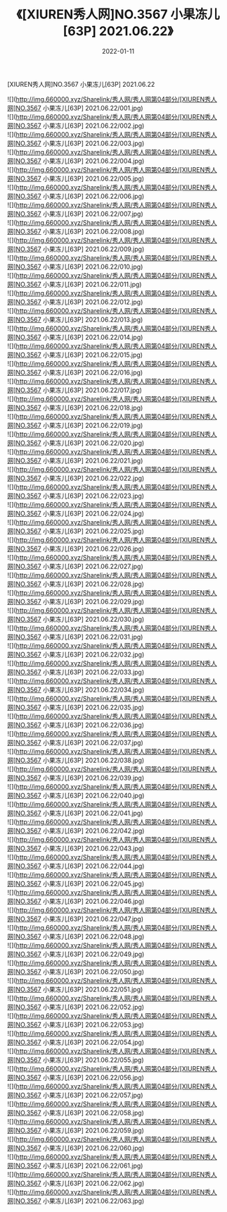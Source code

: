 ﻿---
layout: post
title:  《[XIUREN秀人网]NO.3567 小果冻儿[63P] 2021.06.22》
date:   2022-01-11
img: http://img.660000.xyz/Sharelink/秀人网/秀人网第04部分/[XIUREN秀人网]NO.3567 小果冻儿[63P] 2021.06.22/000.jpg
categories: [美女, 清纯, 唯美]
---

[XIUREN秀人网]NO.3567 小果冻儿[63P] 2021.06.22

 ![](http://img.660000.xyz/Sharelink/秀人网/秀人网第04部分/[XIUREN秀人网]NO.3567 小果冻儿[63P] 2021.06.22/001.jpg) <br>![](http://img.660000.xyz/Sharelink/秀人网/秀人网第04部分/[XIUREN秀人网]NO.3567 小果冻儿[63P] 2021.06.22/002.jpg) <br>![](http://img.660000.xyz/Sharelink/秀人网/秀人网第04部分/[XIUREN秀人网]NO.3567 小果冻儿[63P] 2021.06.22/003.jpg) <br>![](http://img.660000.xyz/Sharelink/秀人网/秀人网第04部分/[XIUREN秀人网]NO.3567 小果冻儿[63P] 2021.06.22/004.jpg) <br>![](http://img.660000.xyz/Sharelink/秀人网/秀人网第04部分/[XIUREN秀人网]NO.3567 小果冻儿[63P] 2021.06.22/005.jpg) <br>![](http://img.660000.xyz/Sharelink/秀人网/秀人网第04部分/[XIUREN秀人网]NO.3567 小果冻儿[63P] 2021.06.22/006.jpg) <br>![](http://img.660000.xyz/Sharelink/秀人网/秀人网第04部分/[XIUREN秀人网]NO.3567 小果冻儿[63P] 2021.06.22/007.jpg) <br>![](http://img.660000.xyz/Sharelink/秀人网/秀人网第04部分/[XIUREN秀人网]NO.3567 小果冻儿[63P] 2021.06.22/008.jpg) <br>![](http://img.660000.xyz/Sharelink/秀人网/秀人网第04部分/[XIUREN秀人网]NO.3567 小果冻儿[63P] 2021.06.22/009.jpg) <br>![](http://img.660000.xyz/Sharelink/秀人网/秀人网第04部分/[XIUREN秀人网]NO.3567 小果冻儿[63P] 2021.06.22/010.jpg) <br>![](http://img.660000.xyz/Sharelink/秀人网/秀人网第04部分/[XIUREN秀人网]NO.3567 小果冻儿[63P] 2021.06.22/011.jpg) <br>![](http://img.660000.xyz/Sharelink/秀人网/秀人网第04部分/[XIUREN秀人网]NO.3567 小果冻儿[63P] 2021.06.22/012.jpg) <br>![](http://img.660000.xyz/Sharelink/秀人网/秀人网第04部分/[XIUREN秀人网]NO.3567 小果冻儿[63P] 2021.06.22/013.jpg) <br>![](http://img.660000.xyz/Sharelink/秀人网/秀人网第04部分/[XIUREN秀人网]NO.3567 小果冻儿[63P] 2021.06.22/014.jpg) <br>![](http://img.660000.xyz/Sharelink/秀人网/秀人网第04部分/[XIUREN秀人网]NO.3567 小果冻儿[63P] 2021.06.22/015.jpg) <br>![](http://img.660000.xyz/Sharelink/秀人网/秀人网第04部分/[XIUREN秀人网]NO.3567 小果冻儿[63P] 2021.06.22/016.jpg) <br>![](http://img.660000.xyz/Sharelink/秀人网/秀人网第04部分/[XIUREN秀人网]NO.3567 小果冻儿[63P] 2021.06.22/017.jpg) <br>![](http://img.660000.xyz/Sharelink/秀人网/秀人网第04部分/[XIUREN秀人网]NO.3567 小果冻儿[63P] 2021.06.22/018.jpg) <br>![](http://img.660000.xyz/Sharelink/秀人网/秀人网第04部分/[XIUREN秀人网]NO.3567 小果冻儿[63P] 2021.06.22/019.jpg) <br>![](http://img.660000.xyz/Sharelink/秀人网/秀人网第04部分/[XIUREN秀人网]NO.3567 小果冻儿[63P] 2021.06.22/020.jpg) <br>![](http://img.660000.xyz/Sharelink/秀人网/秀人网第04部分/[XIUREN秀人网]NO.3567 小果冻儿[63P] 2021.06.22/021.jpg) <br>![](http://img.660000.xyz/Sharelink/秀人网/秀人网第04部分/[XIUREN秀人网]NO.3567 小果冻儿[63P] 2021.06.22/022.jpg) <br>![](http://img.660000.xyz/Sharelink/秀人网/秀人网第04部分/[XIUREN秀人网]NO.3567 小果冻儿[63P] 2021.06.22/023.jpg) <br>![](http://img.660000.xyz/Sharelink/秀人网/秀人网第04部分/[XIUREN秀人网]NO.3567 小果冻儿[63P] 2021.06.22/024.jpg) <br>![](http://img.660000.xyz/Sharelink/秀人网/秀人网第04部分/[XIUREN秀人网]NO.3567 小果冻儿[63P] 2021.06.22/025.jpg) <br>![](http://img.660000.xyz/Sharelink/秀人网/秀人网第04部分/[XIUREN秀人网]NO.3567 小果冻儿[63P] 2021.06.22/026.jpg) <br>![](http://img.660000.xyz/Sharelink/秀人网/秀人网第04部分/[XIUREN秀人网]NO.3567 小果冻儿[63P] 2021.06.22/027.jpg) <br>![](http://img.660000.xyz/Sharelink/秀人网/秀人网第04部分/[XIUREN秀人网]NO.3567 小果冻儿[63P] 2021.06.22/028.jpg) <br>![](http://img.660000.xyz/Sharelink/秀人网/秀人网第04部分/[XIUREN秀人网]NO.3567 小果冻儿[63P] 2021.06.22/029.jpg) <br>![](http://img.660000.xyz/Sharelink/秀人网/秀人网第04部分/[XIUREN秀人网]NO.3567 小果冻儿[63P] 2021.06.22/030.jpg) <br>![](http://img.660000.xyz/Sharelink/秀人网/秀人网第04部分/[XIUREN秀人网]NO.3567 小果冻儿[63P] 2021.06.22/031.jpg) <br>![](http://img.660000.xyz/Sharelink/秀人网/秀人网第04部分/[XIUREN秀人网]NO.3567 小果冻儿[63P] 2021.06.22/032.jpg) <br>![](http://img.660000.xyz/Sharelink/秀人网/秀人网第04部分/[XIUREN秀人网]NO.3567 小果冻儿[63P] 2021.06.22/033.jpg) <br>![](http://img.660000.xyz/Sharelink/秀人网/秀人网第04部分/[XIUREN秀人网]NO.3567 小果冻儿[63P] 2021.06.22/034.jpg) <br>![](http://img.660000.xyz/Sharelink/秀人网/秀人网第04部分/[XIUREN秀人网]NO.3567 小果冻儿[63P] 2021.06.22/035.jpg) <br>![](http://img.660000.xyz/Sharelink/秀人网/秀人网第04部分/[XIUREN秀人网]NO.3567 小果冻儿[63P] 2021.06.22/036.jpg) <br>![](http://img.660000.xyz/Sharelink/秀人网/秀人网第04部分/[XIUREN秀人网]NO.3567 小果冻儿[63P] 2021.06.22/037.jpg) <br>![](http://img.660000.xyz/Sharelink/秀人网/秀人网第04部分/[XIUREN秀人网]NO.3567 小果冻儿[63P] 2021.06.22/038.jpg) <br>![](http://img.660000.xyz/Sharelink/秀人网/秀人网第04部分/[XIUREN秀人网]NO.3567 小果冻儿[63P] 2021.06.22/039.jpg) <br>![](http://img.660000.xyz/Sharelink/秀人网/秀人网第04部分/[XIUREN秀人网]NO.3567 小果冻儿[63P] 2021.06.22/040.jpg) <br>![](http://img.660000.xyz/Sharelink/秀人网/秀人网第04部分/[XIUREN秀人网]NO.3567 小果冻儿[63P] 2021.06.22/041.jpg) <br>![](http://img.660000.xyz/Sharelink/秀人网/秀人网第04部分/[XIUREN秀人网]NO.3567 小果冻儿[63P] 2021.06.22/042.jpg) <br>![](http://img.660000.xyz/Sharelink/秀人网/秀人网第04部分/[XIUREN秀人网]NO.3567 小果冻儿[63P] 2021.06.22/043.jpg) <br>![](http://img.660000.xyz/Sharelink/秀人网/秀人网第04部分/[XIUREN秀人网]NO.3567 小果冻儿[63P] 2021.06.22/044.jpg) <br>![](http://img.660000.xyz/Sharelink/秀人网/秀人网第04部分/[XIUREN秀人网]NO.3567 小果冻儿[63P] 2021.06.22/045.jpg) <br>![](http://img.660000.xyz/Sharelink/秀人网/秀人网第04部分/[XIUREN秀人网]NO.3567 小果冻儿[63P] 2021.06.22/046.jpg) <br>![](http://img.660000.xyz/Sharelink/秀人网/秀人网第04部分/[XIUREN秀人网]NO.3567 小果冻儿[63P] 2021.06.22/047.jpg) <br>![](http://img.660000.xyz/Sharelink/秀人网/秀人网第04部分/[XIUREN秀人网]NO.3567 小果冻儿[63P] 2021.06.22/048.jpg) <br>![](http://img.660000.xyz/Sharelink/秀人网/秀人网第04部分/[XIUREN秀人网]NO.3567 小果冻儿[63P] 2021.06.22/049.jpg) <br>![](http://img.660000.xyz/Sharelink/秀人网/秀人网第04部分/[XIUREN秀人网]NO.3567 小果冻儿[63P] 2021.06.22/050.jpg) <br>![](http://img.660000.xyz/Sharelink/秀人网/秀人网第04部分/[XIUREN秀人网]NO.3567 小果冻儿[63P] 2021.06.22/051.jpg) <br>![](http://img.660000.xyz/Sharelink/秀人网/秀人网第04部分/[XIUREN秀人网]NO.3567 小果冻儿[63P] 2021.06.22/052.jpg) <br>![](http://img.660000.xyz/Sharelink/秀人网/秀人网第04部分/[XIUREN秀人网]NO.3567 小果冻儿[63P] 2021.06.22/053.jpg) <br>![](http://img.660000.xyz/Sharelink/秀人网/秀人网第04部分/[XIUREN秀人网]NO.3567 小果冻儿[63P] 2021.06.22/054.jpg) <br>![](http://img.660000.xyz/Sharelink/秀人网/秀人网第04部分/[XIUREN秀人网]NO.3567 小果冻儿[63P] 2021.06.22/055.jpg) <br>![](http://img.660000.xyz/Sharelink/秀人网/秀人网第04部分/[XIUREN秀人网]NO.3567 小果冻儿[63P] 2021.06.22/056.jpg) <br>![](http://img.660000.xyz/Sharelink/秀人网/秀人网第04部分/[XIUREN秀人网]NO.3567 小果冻儿[63P] 2021.06.22/057.jpg) <br>![](http://img.660000.xyz/Sharelink/秀人网/秀人网第04部分/[XIUREN秀人网]NO.3567 小果冻儿[63P] 2021.06.22/058.jpg) <br>![](http://img.660000.xyz/Sharelink/秀人网/秀人网第04部分/[XIUREN秀人网]NO.3567 小果冻儿[63P] 2021.06.22/059.jpg) <br>![](http://img.660000.xyz/Sharelink/秀人网/秀人网第04部分/[XIUREN秀人网]NO.3567 小果冻儿[63P] 2021.06.22/060.jpg) <br>![](http://img.660000.xyz/Sharelink/秀人网/秀人网第04部分/[XIUREN秀人网]NO.3567 小果冻儿[63P] 2021.06.22/061.jpg) <br>![](http://img.660000.xyz/Sharelink/秀人网/秀人网第04部分/[XIUREN秀人网]NO.3567 小果冻儿[63P] 2021.06.22/062.jpg) <br>![](http://img.660000.xyz/Sharelink/秀人网/秀人网第04部分/[XIUREN秀人网]NO.3567 小果冻儿[63P] 2021.06.22/063.jpg) <br>